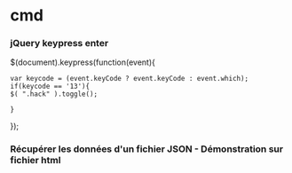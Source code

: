 # cmd

### jQuery keypress enter
$(document).keypress(function(event){

	var keycode = (event.keyCode ? event.keyCode : event.which);
	if(keycode == '13'){
    $( ".hack" ).toggle();

	}

});

### Récupérer les données d'un fichier JSON - Démonstration sur fichier html
<!DOCTYPE html>
<html>
  <head>
    <meta charset="utf-8">
    <title>Todolist</title>
  </head>
  <body>
<div id="result" style="color:red"></div>

  </body>
  <script src="./js/jquery.min.js"></script>
  <script>
  var getJSON = function(url) {
  return new Promise(function(resolve, reject) {
    var xhr = new XMLHttpRequest();
    xhr.open('get', url, true);
    xhr.responseType = 'json';
    xhr.onload = function() {
      var status = xhr.status;
      if (status == 200) {
        resolve(xhr.response);
      } else {
        reject(status);
      }
    };
    xhr.send();
  });
};

getJSON('./json/fr.json').then(function(data) {
    alert('Your Json result is:  ' + data.prenom); //you can comment this, i used it to debug

    result.innerText = data.prenom; //display the result in an HTML element
}, function(status) { //error detection....
  alert('Something went wrong.');
});

  </script>
</html>
